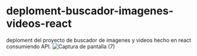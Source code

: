 # deploment-buscador-imagenes-videos-react
deploment del proyecto de buscador de imagenes y videos hecho en react consumiendo API.
![Captura de pantalla (7)](https://user-images.githubusercontent.com/91045865/174502979-164a1b1c-9ef8-4a10-b39e-c7deaf2607ee.png)
